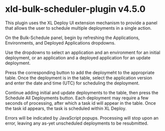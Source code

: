 # xld-bulk-scheduler-plugin v4.5.0

This plugin uses the XL Deploy UI extension mechanism to provide a panel that allows the user to schedule multiple deployments in a single action.

On the Bulk-Schedule panel, begin by refreshing the Applications, Environments, and Deployed Applications dropdowns.

Use the dropdowns to select an application and an environment for an initial deployment, or an application and a deployed application for an update deployment.

Press the corresponding button to add the deploymeht to the appropriate table.  Once the deployment is in the table, select the application version and enter the date and time (UTC) for scheduling the deployment.

Continue adding initial and update deployments to the table, then press the Schedule All Deployments button. Each deployment may require a few seconds of processing, after which a task id will appear in the table.  Once the task id appears, the task is scheduled within XL Deploy.

Errors will be indicated by JavaScript popups.  Processing will stop upon an error, leaving any as-yet unscheduled deployments to be resubmitted.
